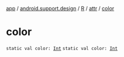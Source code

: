 [app](../../../index.md) / [android.support.design](../../index.md) / [R](../index.md) / [attr](index.md) / [color](./color.md)

# color

`static val color: `[`Int`](https://kotlinlang.org/api/latest/jvm/stdlib/kotlin/-int/index.html)
`static val color: `[`Int`](https://kotlinlang.org/api/latest/jvm/stdlib/kotlin/-int/index.html)